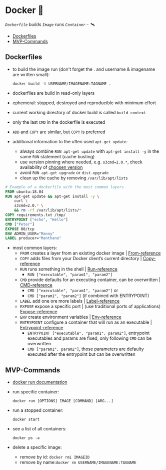 # Docker :whale: 

*`Dockerfile` builds `Image` runs `Container` - :artificial_satellite:*

- [Dockerfiles](#Dockerfiles)
- [MVP-Commands](#MVP-Commands)

## Dockerfiles

- to build the image run (don't forget the . and username & imagename are written small):

   `docker build -t USERNAME/IMAGENAME:TAGNAME .`  

- dockerfiles are build in read-only layers
- ephemeral: stopped, destroyed and reproducible with minimum effort
- current working directory of docker build is called `build context`
- only the last `CMD` in the dockerfile is executed
- `ADD` and `COPY` are similar, but `COPY` is preferred

- additional information to the often used `apt-get update`:
  - always combine `RUN apt-get update` with `apt-get install -y` in the same `RUN` statement (cache busting)
  - use version pinning where needed, e.g. `s3cmd=2.0.*`, check availability of [choosen version](https://packages.ubuntu.com/search?suite=default&section=all&arch=any&keywords=s3cmd&searchon=names)
  - avoid `RUN apt-get upgrade` or `dist-upgrade`
  - clean up the cache by removing `/var/lib/apt/lists`

```dockerfile
# Example of a dockerfile with the most common layers
FROM ubuntu:18.04
RUN apt-get update && apt-get install -y \
	curl \
	s3cmd=2.0.* \
	&& rm -rf /var/lib/apt/lists/*
COPY requirements.txt /tmp/
ENTRYPOINT ["echo", "Hello"]
CMD ["Peter"]
EXPOSE 80/tcp
ENV ADMIN_USER="Manny"
LABEL producer="Manthano"
```

- most common layers:
   - `FROM` creates a layer from an existing docker image | [From-reference](https://docs.docker.com/engine/reference/builder/#from)
   - `COPY` adds files from your Docker client’s current directory | [Copy-reference](https://docs.docker.com/engine/reference/builder/#copy)
   - `RUN` runs something in the shell | [Run-reference](https://docs.docker.com/engine/reference/builder/#run)
     - `RUN ["executable", "param1", "param2"]`
   - `CMD` provide defaults for an executing container, can be overwritten | [CMD-reference](https://docs.docker.com/engine/reference/builder/#cmd)
     - `CMD ["executable", "param1", "param2"]` or
     - `CMD ["param1", "param2"]` (if combined with ENTRYPOINT)
   - `LABEL` add one ore more labels | [Label-reference](https://docs.docker.com/engine/reference/builder/#label)
   - `EXPOSE` expose a specific port | (use traditional ports of applications) [Expose-reference](https://docs.docker.com/engine/reference/builder/#expose)
   - `ENV` create environment variables | [Env-reference](https://docs.docker.com/engine/reference/builder/#env)
   - `ENTRYPOINT` configure a container that will run as an executable | [Entrypoint-reference](https://docs.docker.com/engine/reference/builder/#entrypoint)
     - `ENTRYPOINT ["executable", "param1", param2"]`, entrypoint executables and params are fixed, only following `CMD` can be overwritten
     - `CMD ["param1", param2"]`, those parameters are defaulty executed after the entrypoint but can be overwritten

## MVP-Commands

- [docker run documentation](https://docs.docker.com/engine/reference/commandline/run/)

- run specific container:

   `docker run [OPTIONS] IMAGE [COMMAND] [ARG...]`

- run a stopped container:

   `docker start`

- see a list of all containers:

   `docker ps -a`

- delete a specific image:
  - remove by id: `docker rmi IMAGEID`
  - remove by name:`docker rm USERNAME/IMAGENAME:TAGNAME`